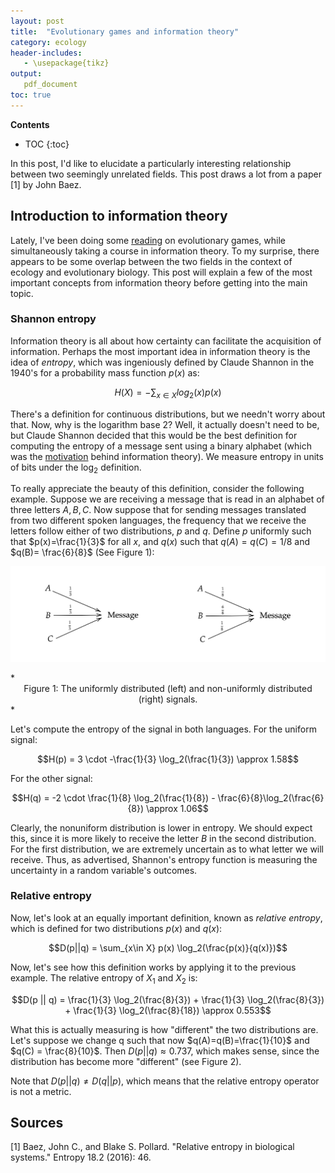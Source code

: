 ```yaml
---
layout: post
title:  "Evolutionary games and information theory"
category: ecology
header-includes:
   - \usepackage{tikz}
output:
   pdf_document
toc: true
---
```


<script type="text/x-mathjax-config">
MathJax.Hub.Config({
  tex2jax: {
    inlineMath: [['$','$'], ['\\(','\\)']],
    processEscapes: true
  }
});
</script>
<script src="https://cdnjs.cloudflare.com/ajax/libs/mathjax/2.7.0/MathJax.js?config=TeX-AMS-MML_HTMLorMML" type="text/javascript"></script>

<link href="https://fonts.googleapis.com/css2?family=Amiri&display=swap" rel="stylesheet">

**Contents**
- TOC
{:toc}


In this post, I'd like to elucidate a particularly interesting relationship between two seemingly unrelated fields. This post draws a lot from a paper [1] by John Baez.

## Introduction to information theory
Lately, I've been doing some [reading](https://www.amazon.com/Evolutionary-Natural-Social-Virtual-Worlds-ebook/dp/B01GI5EUYC) on evolutionary games, while simultaneously taking a course in information theory. To my surprise, there appears to be some overlap between the two fields in the context of ecology and evolutionary biology. This post will explain a few of the most important concepts from information theory before getting into the main topic.

### Shannon entropy

Information theory is all about how certainty can facilitate the acquisition of information. Perhaps the most important idea in information theory is the idea of *entropy*, which was ingeniously defined by Claude Shannon in the 1940's for a probability mass function $p(x)$ as:

$$H(X) = -\sum_{x \in X}log_{2}(x) p(x)$$

There's a definition for continuous distributions, but we needn't worry about that. Now, why is the logarithm base 2? Well, it actually doesn't need to be, but Claude Shannon decided that this would be the best definition for computing the entropy of a message sent using a binary alphabet (which was the [motivation](https://en.wikipedia.org/wiki/Information_theory#Entropy_of_an_information_source) behind information theory). We measure entropy in units of bits under the $\log_2$ definition.

To really appreciate the beauty of this definition, consider the following example. Suppose we are receiving a message that is read in an alphabet of three letters ${A,B,C}$. Now suppose that for sending messages translated from two different spoken languages, the frequency that we receive the letters follow either of two distributions, $p$ and $q$. Define $p$ uniformly such that $p(x)=\frac{1}{3}$ for all $x$, and $q(x)$ such that $q(A) = q(C) = 1/8$ and $q(B)= \frac{6}{8}$ (See Figure 1):


<p align="center">
    <img src="https://raw.githubusercontent.com/mohammnas/randomwalks/master/Images/EGTInfo/fig1.JPG" width="550" />
</p>
*<center> Figure 1: The uniformly distributed (left) and non-uniformly distributed (right) signals. </center>*

Let's compute the entropy of the signal in both languages. For the uniform signal:

$$H(p) = 3 \cdot -\frac{1}{3} \log_2(\frac{1}{3}) \approx 1.58$$

For the other signal:

$$H(q) = -2 \cdot \frac{1}{8} \log_2(\frac{1}{8}) - \frac{6}{8}\log_2(\frac{6}{8}) \approx 1.06$$

Clearly, the nonuniform distribution is lower in entropy. We should expect this, since it is more likely to receive the letter $B$ in the second distribution. For the first distribution, we are extremely uncertain as to what letter we will receive. Thus, as advertised, Shannon's entropy function is measuring the uncertainty in a random variable's outcomes.

### Relative entropy
Now, let's look at an equally important definition, known as *relative entropy*, which is defined for two distributions $p(x)$ and $q(x)$:

$$D(p||q) = \sum_{x\in X} p(x) \log_2(\frac{p(x)}{q(x)})$$

Now, let's see how this definition works by applying it to the previous example. The relative entropy of $X_1$ and $X_2$ is:

$$D(p || q) = \frac{1}{3} \log_2(\frac{8}{3}) + \frac{1}{3} \log_2(\frac{8}{3}) + \frac{1}{3} \log_2(\frac{8}{18}) \approx 0.553$$

What this is actually measuring is how "different" the two distributions are. Let's suppose we change q such that now $q(A)=q(B)=\frac{1}{10}$ and $q(C) = \frac{8}{10}$. Then
$D(p||q) \approx 0.737$, which makes sense, since the distribution has become more "different" (see Figure 2).


Note that $D(p \vert \vert q) \neq D(q \vert \vert p)$, which means that the relative entropy operator is not a metric.









## Sources

[1] Baez, John C., and Blake S. Pollard. "Relative entropy in biological systems." Entropy 18.2 (2016): 46.
